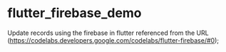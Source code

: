 # flutter_firebase_demo
Update records using the firebase in flutter referenced from the URL (https://codelabs.developers.google.com/codelabs/flutter-firebase/#0);
